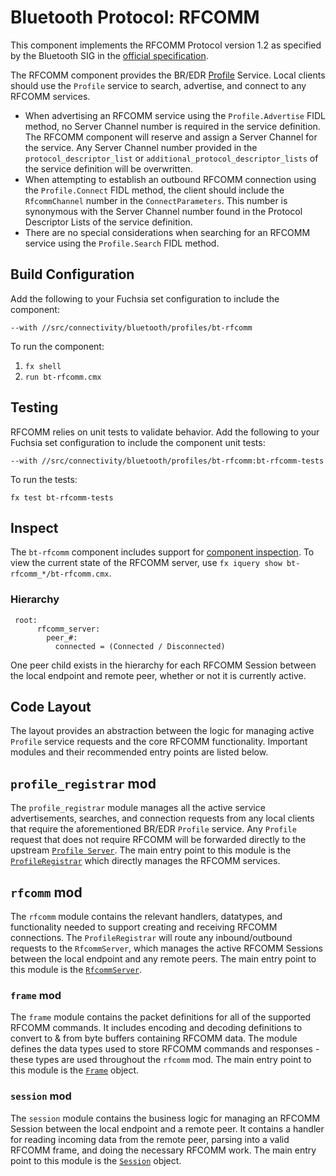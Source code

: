 # Bluetooth Protocol: RFCOMM

This component implements the RFCOMM Protocol version 1.2 as specified by the Bluetooth SIG in the
[official specification](https://www.bluetooth.org/docman/handlers/DownloadDoc.ashx?doc_id=263754).

The RFCOMM component provides the BR/EDR
[Profile](../../../../../sdk/fidl/fuchsia.bluetooth.bredr/profile.fidl) Service. Local clients
should use the `Profile` service to search, advertise, and connect to any RFCOMM services.

* When advertising an RFCOMM service using the `Profile.Advertise` FIDL method, no Server Channel
  number is required in the service definition. The RFCOMM component will reserve and assign a
  Server Channel for the service. Any Server Channel number provided in the
  `protocol_descriptor_list` or `additional_protocol_descriptor_lists` of the service definition
  will be overwritten.
* When attempting to establish an outbound RFCOMM connection using the `Profile.Connect` FIDL
  method, the client should include the `RfcommChannel` number in the `ConnectParameters`. This
  number is synonymous with the Server Channel number found in the Protocol Descriptor Lists of
  the service definition.
* There are no special considerations when searching for an RFCOMM service using the
  `Profile.Search` FIDL method.

## Build Configuration

Add the following to your Fuchsia set configuration to include the component:

`--with //src/connectivity/bluetooth/profiles/bt-rfcomm`

To run the component:

1. `fx shell`
1. `run bt-rfcomm.cmx`

## Testing

RFCOMM relies on unit tests to validate behavior. Add the following to your Fuchsia set
configuration to include the component unit tests:

`--with //src/connectivity/bluetooth/profiles/bt-rfcomm:bt-rfcomm-tests`

To run the tests:

```
fx test bt-rfcomm-tests
```

## Inspect

The `bt-rfcomm` component includes support for
[component inspection](https://fuchsia.dev/fuchsia-src/development/diagnostics/inspect). To view
the current state of the RFCOMM server, use `fx iquery show bt-rfcomm_*/bt-rfcomm.cmx`.

### Hierarchy

```
 root:
      rfcomm_server:
        peer_#:
          connected = (Connected / Disconnected)

```

One peer child exists in the hierarchy for each RFCOMM Session between the local endpoint and remote
peer, whether or not it is currently active.

## Code Layout

The layout provides an abstraction between the logic for managing active `Profile` service requests
and the core RFCOMM functionality. Important modules and their recommended entry points are listed
below.

## `profile_registrar` mod

The `profile_registrar` module manages all the active service advertisements, searches, and
connection requests from any local clients that require the aforementioned BR/EDR `Profile` service.
Any `Profile` request that does not require RFCOMM will be forwarded directly to the upstream
[`Profile Server`](../../core/bt-host/fidl/profile_server.h). The main entry point to this module is
the [`ProfileRegistrar`](src/profile_registrar.rs) which directly manages the RFCOMM services.

## `rfcomm` mod

The `rfcomm` module contains the relevant handlers, datatypes, and functionality needed to
support creating and receiving RFCOMM connections. The `ProfileRegistrar` will route any
inbound/outbound requests to the `RfcommServer`, which manages the active RFCOMM Sessions
between the local endpoint and any remote peers. The main entry point to this module is the
[`RfcommServer`](src/rfcomm/server.rs).

### `frame` mod

The `frame` module contains the packet definitions for all of the supported RFCOMM commands.
It includes encoding and decoding definitions to convert to & from byte buffers containing
RFCOMM data. The module defines the data types used to store RFCOMM commands and responses - these
types are used throughout the `rfcomm` mod. The main entry point to this module is the
[`Frame`](src/rfcomm/frame/mod.rs) object.

### `session` mod

The `session` module contains the business logic for managing an RFCOMM Session between the
local endpoint and a remote peer. It contains a handler for reading incoming data from the
remote peer, parsing into a valid RFCOMM frame, and doing the necessary RFCOMM work.
The main entry point to this module is the [`Session`](src/rfcomm/session/mod.rs) object.
